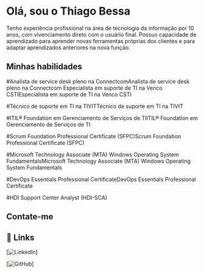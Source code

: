 # Olá, sou o Thiago Bessa

Tenho experiência profissional na área de tecnologia da informação por 10 anos, com vivenciamento direto com o usuário final. Possuo capacidade de aprendizado para aprender novas ferramentas próprias dos clientes e para adaptar aprendizados anteriores na nova função.

## Minhas habilidades


#Analista de service desk pleno na ConnectcomAnalista de service desk pleno na Connectcom
Especialista em suporte de TI na Venco CSTIEspecialista em suporte de TI na Venco CSTI

#Técnico de suporte em TI na TIVITTécnico de suporte em TI na TIVIT

#ITIL® Foundation em Gerenciamento de Serviços de TIITIL® Foundation em Gerenciamento de Serviços de TI

#Scrum Foundation Professional Certificate (SFPC)Scrum Foundation Professional Certificate (SFPC)

#Microsoft Technology Associate (MTA) Windows Operating System FundamentalsMicrosoft Technology Associate (MTA) Windows Operating System Fundamentals

#DevOps Essentials Professional CertificateDevOps Essentials Professional Certificate

#HDI Support Center Analyst (HDI-SCA)

## Contate-me

## 🔗 Links
[![LinkedIn](https://www.linkedin.com/in/thiago-bessa-a96793171/)]

[![GitHub](https://github.com/thiagorbessa)]



